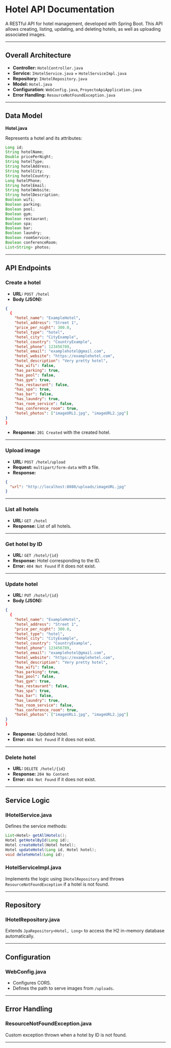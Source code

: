 # Hotel API Documentation

A RESTful API for hotel management, developed with Spring Boot. This API allows creating, listing, updating, and deleting hotels, as well as uploading associated images.

---

## Overall Architecture

- **Controller:** `HotelController.java`
- **Service:** `IHotelService.java` + `HotelServiceImpl.java`
- **Repository:** `IHotelRepository.java`
- **Model:** `Hotel.java`
- **Configuration:** `WebConfig.java`, `ProyectoApiApplication.java`
- **Error Handling:** `ResourceNotFoundException.java`

---

## Data Model

**Hotel.java**

Represents a hotel and its attributes:

```java
Long id;
String hotelName;
Double pricePerNight;
String hotelType;
String hotelAddress;
String hotelCity;
String hotelCountry;
Long hotelPhone;
String hotelEmail;
String hotelWebsite;
String hotelDescription;
Boolean wifi;
Boolean parking;
Boolean pool;
Boolean gym;
Boolean restaurant;
Boolean spa;
Boolean bar;
Boolean laundry;
Boolean roomService;
Boolean conferenceRoom;
List<String> photos;
```

---

## API Endpoints

### Create a hotel

- **URL:** `POST /hotel`
- **Body (JSON):**

```json
{
  {
    "hotel_name": "ExampleHotel",
    "hotel_address": "Street 1",
    "price_per_night": 300.0,
    "hotel_type": "hotel",
    "hotel_city": "CityExample",
    "hotel_country": "CountryExample",
    "hotel_phone": 123456789,
    "hotel_email": "examplehotel@gmail.com",
    "hotel_website": "https://examplehotel.com",
    "hotel_description": "Very pretty hotel",
    "has_wifi": false,
    "has_parking": true,
    "has_pool": false,
    "has_gym": true,
    "has_restaurant": false,
    "has_spa": true,
    "has_bar": false,
    "has_laundry": true,
    "has_room_service": false,
    "has_conference_room": true,
    "hotel_photos": ["imageURL1.jpg", "imageURL2.jpg"]
}
}
```

- **Response:** `201 Created` with the created hotel.

---

### Upload image

- **URL:** `POST /hotel/upload`
- **Request:** `multipart/form-data` with a file.
- **Response:**

```json
{
  "url": "http://localhost:8080/uploads/imageURL.jpg"
}
```

---

### List all hotels

- **URL:** `GET /hotel`
- **Response:** List of all hotels.

---

### Get hotel by ID

- **URL:** `GET /hotel/{id}`
- **Response:** Hotel corresponding to the ID.
- **Error:** `404 Not Found` if it does not exist.

---

### Update hotel

- **URL:** `PUT /hotel/{id}`
- **Body (JSON):**

```json
{
  {
    "hotel_name": "ExampleHotel",
    "hotel_address": "Street 1",
    "price_per_night": 300.0,
    "hotel_type": "hotel",
    "hotel_city": "CityExample",
    "hotel_country": "CountryExample",
    "hotel_phone": 123456789,
    "hotel_email": "examplehotel@gmail.com",
    "hotel_website": "https://examplehotel.com",
    "hotel_description": "Very pretty hotel",
    "has_wifi": false,
    "has_parking": true,
    "has_pool": false,
    "has_gym": true,
    "has_restaurant": false,
    "has_spa": true,
    "has_bar": false,
    "has_laundry": true,
    "has_room_service": false,
    "has_conference_room": true,
    "hotel_photos": ["imageURL1.jpg", "imageURL2.jpg"]
}
}
```

- **Response:** Updated hotel.
- **Error:** `404 Not Found` if it does not exist.

---

### Delete hotel

- **URL:** `DELETE /hotel/{id}`
- **Response:** `204 No Content`
- **Error:** `404 Not Found` if it does not exist.

---

## Service Logic

### IHotelService.java

Defines the service methods:

```java
List<Hotel> getAllHotels();
Hotel getHotelById(Long id);
Hotel createHotel(Hotel hotel);
Hotel updateHotel(Long id, Hotel hotel);
void deleteHotel(Long id);
```

### HotelServiceImpl.java

Implements the logic using `IHotelRepository` and throws `ResourceNotFoundException` if a hotel is not found.

---

## Repository

### IHotelRepository.java

Extends `JpaRepository<Hotel, Long>` to access the H2 in-memory database automatically.

---

## Configuration

### WebConfig.java

- Configures CORS.
- Defines the path to serve images from `/uploads`.

---

## Error Handling

### ResourceNotFoundException.java

Custom exception thrown when a hotel by ID is not found.

---
